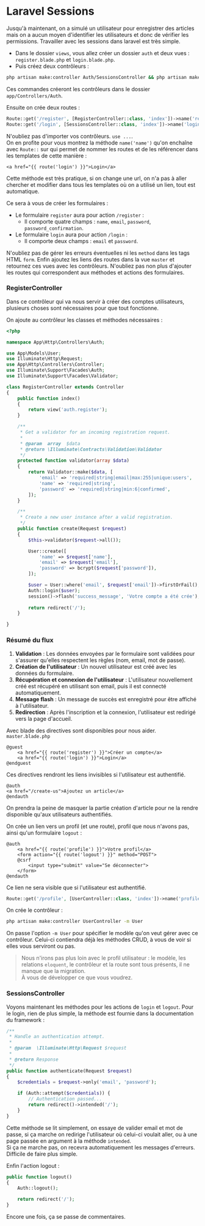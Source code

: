 # Laravel Sessions

Jusqu'à maintenant, on a simulé un utilisateur pour enregistrer des articles mais on a aucun moyen d'identifier les utilisateurs et donc de vérifier les permissions.
Travailler avec les sessions dans laravel est très simple.  
- Dans le dossier `views`, vous allez créer un dossier `auth` et deux vues : `register.blade.php` et `login.blade.php`.
- Puis créez deux contrôleurs :
```bash
php artisan make:controller Auth/SessionsController && php artisan make:controller Auth/RegisterController
```
Ces commandes créeront les contrôleurs dans le dossier `app/Controllers/Auth`.

Ensuite on crée deux routes : 
```php
Route::get('/register', [RegisterController::class, 'index'])->name('register');
Route::get('/login', [SessionsController::class, 'index'])->name('login');
```
N'oubliez pas d'importer vos contrôleurs. `use ...`.  
On en profite pour vous montrez la méthode `name('name')` qu'on enchaîne avec `Route::` sur  qui permet de nommer les routes et de les référencer dans les templates de cette manière :
```blade
<a href="{{ route('login') }}">Login</a>
```
Cette méthode est très pratique, si on change une url, on n'a pas à aller chercher et modifier dans tous les templates où on a utilisé un lien, tout est automatique.

Ce sera à vous de créer les formulaires :
- Le formulaire `register` aura pour action `/register` :
  - Il comporte quatre champs : `name`, `email`, `password`, `password_confirmation`.
- Le formulaire `login` aura pour action `/login` :
  - Il comporte deux champs : `email` et `password`.
  
N'oubliez pas de gérer les erreurs éventuelles ni les `method` dans les tags HTML `form`.
Enfin ajoutez les liens des routes dans la vue `master` et retournez ces vues avec les contrôleurs.
N'oubliez pas non plus d'ajouter les routes qui correspondent aux méthodes et actions des formulaires. 

### RegisterController

Dans ce contrôleur qui va nous servir à créer des comptes utilisateurs, plusieurs choses sont nécessaires pour que tout fonctionne.
 
On ajoute au contrôleur les classes et méthodes nécessaires :
```php
<?php

namespace App\Http\Controllers\Auth;

use App\Models\User;
use Illuminate\Http\Request;
use App\Http\Controllers\Controller;
use Illuminate\Support\Facades\Auth;
use Illuminate\Support\Facades\Validator;

class RegisterController extends Controller
{
    public function index()
    {
        return view('auth.register');
    }

    /**
     * Get a validator for an incoming registration request.
     *
     * @param  array  $data
     * @return \Illuminate\Contracts\Validation\Validator
     */
    protected function validator(array $data)
    {
        return Validator::make($data, [
            'email' => 'required|string|email|max:255|unique:users',
            'name' => 'required|string',
            'password' => 'required|string|min:6|confirmed',
        ]);
    }

    /**
     * Create a new user instance after a valid registration.
     */
    public function create(Request $request)
    {
        $this->validator($request->all());

        User::create([
            'name' => $request['name'],
            'email' => $request['email'],
            'password' => bcrypt($request['password']),
        ]);

        $user = User::where('email', $request['email'])->firstOrFail();
        Auth::login($user);
        session()->flash('success_message', 'Votre compte a été crée');
    
        return redirect('/');
    }

}
```  
### Résumé du flux

1. **Validation** : Les données envoyées par le formulaire sont validées pour s'assurer qu'elles respectent les règles (nom, email, mot de passe).
2. **Création de l'utilisateur** : Un nouvel utilisateur est créé avec les données du formulaire.
3. **Récupération et connexion de l'utilisateur** : L'utilisateur nouvellement créé est récupéré en utilisant son email, puis il est connecté automatiquement.
4. **Message flash** : Un message de succès est enregistré pour être affiché à l'utilisateur.
5. **Redirection** : Après l'inscription et la connexion, l'utilisateur est redirigé vers la page d'accueil.


Avec blade des directives sont disponibles pour nous aider.
`master.blade.php`
```blade
@guest
    <a href="{{ route('register') }}">Créer un compte</a>
    <a href="{{ route('login') }}">Login</a>
@endguest
```
Ces directives rendront les liens invisibles si l'utilisateur est authentifié.  

```blade
@auth
<a href="/create-us">Ajoutez un article</a>
@endauth
```

On prendra la peine de masquer la partie création d'article pour ne la rendre disponible qu'aux utilisateurs authentifiés.

On crée un lien vers un profil (et une route), profil que nous n'avons pas, ainsi qu'un formulaire `logout` :
```blade
@auth
    <a href="{{ route('profile') }}">Votre profil</a>
    <form action="{{ route('logout') }}" method="POST">
    @csrf
        <input type="submit" value="Se déconnecter">
    </form>
@endauth
```
Ce lien ne sera visible que si l'utilisateur est authentifié.
```php
Route::get('/profile', [UserController::class, 'index'])->name('profile');
```
On crée le contrôleur : 
```bash
php artisan make:controller UserController -m User
```
On passe l'option `-m User` pour spécifier le modèle qu'on veut gérer avec ce contrôleur. Celui-ci contiendra déjà les méthodes CRUD, à vous de voir si elles vous serviront ou pas.

> Nous n'irons pas plus loin avec le profil utilisateur : le modèle, les relations `eloquent`, le contrôleur et la route sont tous présents, il ne manque que la migration.   
> À vous de développer ce que vous voudrez. 


### SessionsController
Voyons maintenant les méthodes pour les actions de `login` et `logout`.
Pour le login, rien de plus simple, la méthode est fournie dans la documentation du framework :
```php
/**
 * Handle an authentication attempt.
 *
 * @param  \Illuminate\Http\Request $request
 *
 * @return Response
 */
public function authenticate(Request $request)
{
    $credentials = $request->only('email', 'password');

    if (Auth::attempt($credentials)) {
        // Authentication passed...
        return redirect()->intended('/');
    }
}
```
Cette méthode se lit simplement, on essaye de valider email et mot de passe, si ça marche on redirige l'utilisateur où celui-ci voulait aller, ou à une page passée en argument à la méthode `intended`.  
Si ça ne marche pas, on recevra automatiquement les messages d'erreurs.  
Difficile de faire plus simple.

Enfin l'action logout :
```php
public function logout()
{
    Auth::logout();

    return redirect('/');
}
```
Encore une fois, ça se passe de commentaires.
